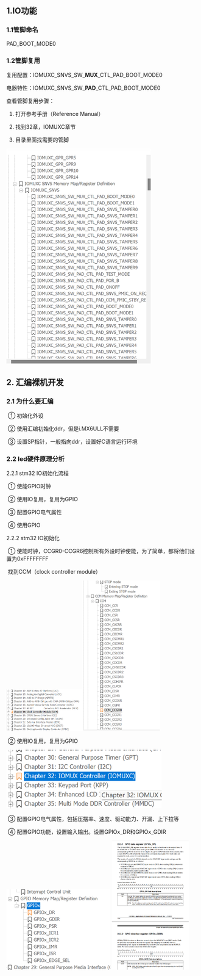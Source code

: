 ## 1.IO功能

### 1.1管脚命名

PAD_BOOT_MODE0

### 1.2管脚复用

复用配置：IOMUXC_SNVS_SW\_**MUX**\_CTL_PAD_BOOT_MODE0  

电器特性：IOMUXC_SNVS_SW\_**PAD**\_CTL_PAD_BOOT_MODE0  

查看管脚复用步骤：

1. 打开参考手册（Reference Manual）

2. 找到32章，IOMUXC章节

3. 目录里面找需要的管脚

<img src="i.MX6ULL芯片介绍.assets/image-20220809140451199.png" alt="image-20220809140451199" style="zoom: 55%;" />

## 2. 汇编裸机开发

### 2.1 为什么要汇编

​	① 初始化外设

​	② 使用汇编初始化ddr，但是i.MX6ULL不需要

​	③ 设置SP指针，一般指向ddr，设置好C语言运行环境

### 2.2 led硬件原理分析

2.2.1 stm32 IO初始化流程

​	① 使能GPIO时钟

​	② 使用IO复用，复用为GPIO

​	③ 配置GPIO电气属性

​	④ 使用GPIO

2.2.2 stm32 IO初始化

​	① 使能时钟，CCGR0-CCGR6控制所有外设时钟使能，为了简单，都将他们设置为0xFFFFFFFF

​			找到CCM（clock controller module）

​				<img src="i.MX6ULL芯片介绍.assets/image-20220809145600336.png" alt="image-20220809145600336" style="zoom:33%;width:40%" /><img src="i.MX6ULL芯片介绍.assets/image-20220809145718338.png" alt="image-20220809145718338" style="zoom:33%;width:40%" />

​	② 使用IO复用，复用为GPIO

<img src="i.MX6ULL芯片介绍.assets/image-20220809163340384.png" alt="image-20220809163340384" style="zoom:67%;" />

​	③ 配置GPIO电气属性，包括压摆率、速度、驱动能力、开漏、上下拉等

​	④ 配置GPIO功能，设置输入输出。设置GPIOx_DR和GPIOx_GDIR

<img src="i.MX6ULL芯片介绍.assets/image-20220809162646040.png" alt="image-20220809162646040" style="zoom: 50%;" />

<img src="i.MX6ULL芯片介绍.assets/image-20220809163017368.png" alt="image-20220809163017368" style="zoom:33%;" />